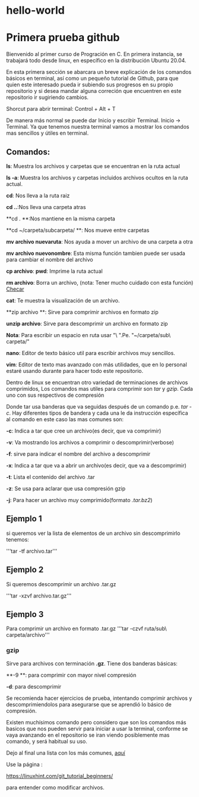 # hello-world

# Primera prueba github

Bienvenido al primer curso de Progración en C. En primera instancia, se trabajará todo desde linux, 
en específico en la distribución Ubuntu 20.04.

En esta primera sección se abarcara un breve explicación de los comandos básicos en terminal, así como un pequeño
tutorial de Github, para que quien este interesado pueda ir subiendo sus progresos en su propio repositorio y si desea
mandar alguna correción que encuentren en este repositorio ir sugiriendo cambios.

Shorcut para abrir terminal: Control + Alt + T 

De manera más normal se puede dar Inicio y escribir Terminal. Inicio -> Terminal.
Ya que tenemos nuestra terminal vamos a mostrar los comandos mas sencillos y útiles en terminal.

## Comandos:


**ls**: Muestra los archivos y carpetas que se encuentran en la ruta actual

**ls -a**: Muestra los archivos y carpetas incluidos archivos ocultos en la ruta actual.

**cd**: Nos lleva a la ruta raiz

**cd ..**:Nos lleva una carpeta atras

**cd . **:Nos mantiene en la misma carpeta

**cd ~/carpeta/subcarpeta/ **: Nos mueve entre carpetas

**mv archivo nuevaruta**: Nos ayuda a mover un archivo de una carpeta a otra

**mv archivo nuevonombre**: Esta misma función tambien puede ser usada para cambiar el nombre del archivo

**cp archivo**:
**pwd**: Imprime la ruta actual

**rm archivo**: Borra un archivo, (nota: Tener mucho cuidado con esta función) [Checar](http://linuxcommand.org/lc3_man_pages/rm1.html)

**cat**: Te muestra la visualización de un archivo.

**zip archivo **: Sirve para comprimir archivos en formato zip

**unzip archivo**: Sirve para descomprimir un archivo en formato zip

**Nota**: Para escribir un espacio en ruta usar "\ ".Pe. "~/carpeta/sub\ carpeta/"

**nano**: Editor de texto básico util para escribir archivos muy sencillos.

**vim**: Editor de texto mas avanzado con más utilidades, que en lo personal estaré usando durante para hacer todo este repositorio.

Dentro de linux se encuentran otro variedad de terminaciones de archivos comprimidos,
Los comandos mas utiles para comprimir son *tar* y *gzip*. Cada uno con sus respectivos de compresión

Donde tar usa banderas que va seguidas después de un comando p.e. *tar -c*. Hay diferentes tipos de bandera y 
cada una le da instrucción específica al comando en este caso las mas comunes son:

**-c**: Indica a tar que cree un archivo(es decir, que va comprimir)

**-v**: Va mostrando los archivos a comprimir o descomprimir(verbose)

**-f**: sirve para indicar el nombre del archivo a descomprimir

**-x**: Indica a tar que va a abrir un archivo(es decir, que va a descomprimir)

**-t**: Lista el contenido del archivo .tar

**-z**: Se usa para aclarar que usa compresión gzip

**-j**: Para hacer un archivo muy comprimido(formato *.tar.bz2*)

## Ejemplo 1
 si queremos ver la lista de elementos de un archivo sin descomprimirlo tenemos:

'''tar -tf archivo.tar'''

## Ejemplo 2
Si queremos descomprimir un archivo .tar.gz

'''tar -xzvf archivo.tar.gz'''

## Ejemplo 3
Para comprimir un archivo en formato .tar.gz
'''tar -czvf ruta/sub\ carpeta/archivo'''

### gzip

Sirve para archivos con terminación **.gz**. Tiene dos banderas básicas:

**-9 **: para comprimir con mayor nivel compresión

**-d**: para descomprimir

Se recomienda hacer ejercicios de prueba, intentando comprimir archivos y descomprimiendolos para asegurarse que se aprendió
lo básico de compresión.

Existen muchísimos comando pero considero que son los comandos más basicos que nos pueden servir para iniciar a usar la terminal,
conforme se vaya avanzando en el repositorio se iran viendo posiblemente mas comando, y será habitual su uso.

Dejo al final una lista con los más comunes, [aquí](https://courses.cs.washington.edu/courses/cse390a/14au/bash.html)

Use la página :

https://linuxhint.com/git_tutorial_beginners/

para entender como modificar archivos.
